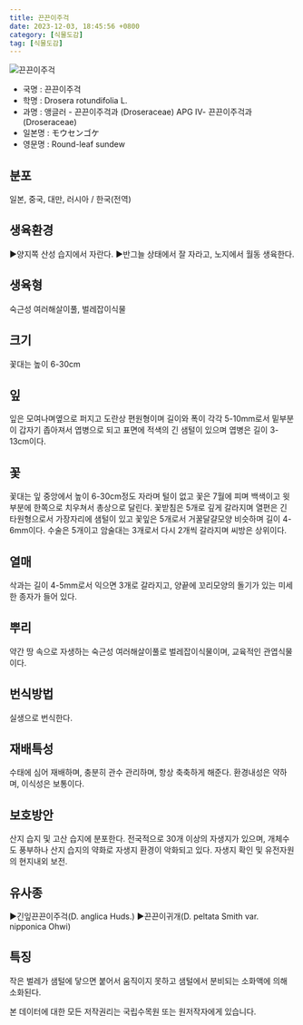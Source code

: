 ```yaml
---
title: 끈끈이주걱
date: 2023-12-03, 18:45:56 +0800
category: [식물도감]
tag: [식물도감]
---
```




![끈끈이주걱](http://www.nature.go.kr/fileUpload/plants/basic/Droseraceae/Drosera/12040/1_th2.JPG)
- 국명 : 끈끈이주걱
- 학명 : Drosera rotundifolia L.
- 과명 : 앵글러 - 끈끈이주걱과 (Droseraceae) APG Ⅳ- 끈끈이주걱과 (Droseraceae)
- 일본명 : モウセンゴケ
- 영문명 : Round-leaf sundew


## 분포
일본, 중국, 대만, 러시아 / 한국(전역) 
## 생육환경
▶양지쪽 산성 습지에서 자란다.▶반그늘 상태에서 잘 자라고, 노지에서 월동 생육한다.
## 생육형
숙근성 여러해살이풀, 벌레잡이식물
## 크기
꽃대는 높이 6-30cm
## 잎
잎은 모여나며옆으로 퍼지고 도란상 편원형이며 길이와 폭이 각각 5-10mm로서 밑부분이 갑자기 좁아져서 엽병으로 되고 표면에 적색의 긴 샘털이 있으며 엽병은 길이 3-13cm이다.
## 꽃
꽃대는 잎 중앙에서 높이 6-30cm정도 자라며 털이 없고 꽃은 7월에 피며 백색이고 윗부분에 한쪽으로 치우쳐서 총상으로 달린다. 꽃받침은 5개로 깊게 갈라지며 열편은 긴 타원형으로서 가장자리에 샘털이 있고 꽃잎은 5개로서 거꿀달걀모양 비슷하며 길이 4-6mm이다. 수술은 5개이고 암술대는 3개로서 다시 2개씩 갈라지며 씨방은 상위이다.
## 열매
삭과는 길이 4-5mm로서 익으면 3개로 갈라지고, 양끝에 꼬리모양의 돌기가 있는 미세한 종자가 들어 있다.
## 뿌리
약간 땅 속으로 자생하는 숙근성 여러해살이풀로 벌레잡이식물이며, 교육적인 관엽식물이다.
## 번식방법
실생으로 번식한다.
## 재배특성
수태에 심어 재배하며, 충분히 관수 관리하며, 항상 축축하게 해준다. 환경내성은 약하며, 이식성은 보통이다.
## 보호방안
산지 습지 및 고산 습지에 분포한다. 전국적으로 30개 이상의 자생지가 있으며, 개체수도 풍부하나 산지 습지의 약화로 자생지 환경이 악화되고 있다. 자생지 확인 및 유전자원의 현지내외 보전.
## 유사종
▶긴잎끈끈이주걱(D. anglica Huds.) ▶끈끈이귀개(D. peltata Smith var. nipponica Ohwi)
## 특징
작은 벌레가 샘털에 닿으면 붙어서 움직이지 못하고 샘털에서 분비되는 소화액에 의해 소화된다.






본 데이터에 대한 모든 저작권리는 국립수목원 또는 원저작자에게 있습니다.
